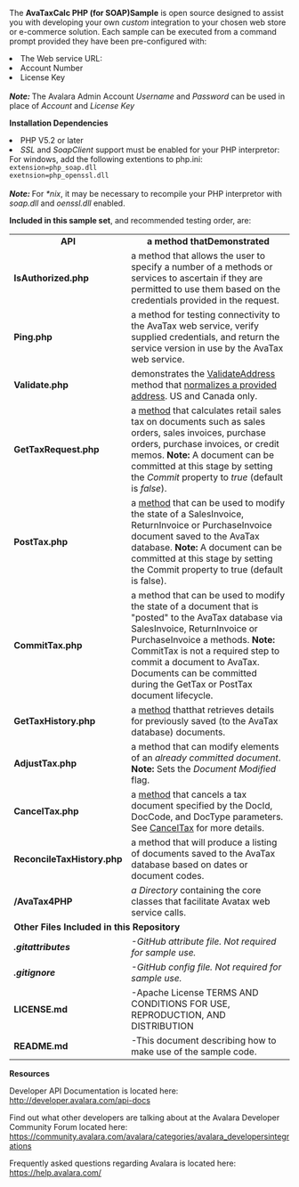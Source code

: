 The <strong>AvaTaxCalc PHP (for SOAP)Sample</strong> is open source designed to assist you with developing your own <em>custom</em> integration to your chosen web store or e-commerce solution. Each sample can be executed from a command prompt provided they have been pre-configured with:<br />
<li>The Web service URL:</li>
<li>Account Number</li>
<li>License Key</li>
<br />
<em><strong>Note: </strong></em>The Avalara Admin Account <em>Username</em> and <em>Password</em> can be used in place of <em>Account</em> and <em>License Key</em>
</p>
<p><strong>Installation Dependencies</strong></p>
<li>PHP V5.2 or later</li>
<li><em>SSL</em> and <em>SoapClient</em> support must be enabled for your PHP interpretor: </li>
For windows, add the following extentions to php.ini: <br />
<span class="cmeta"><code>extension=php_soap.dll</code><br />
<code>exetnsion=php_openssl.dl</code></span><code>l </code> <br />
<br />
<em><strong>Note: </strong></em>For <em>*nix</em>, it may be necessary to recompile your PHP interpretor with <em>soap.dll</em> and <em>oenssl.dll</em> enabled.
<p><strong>Included in this sample set</strong>, and recommended testing order, are:</p>
<table width="750" border="0" cellspacing="0" cellpadding="0">
  <tr>
    <td width="172"><div align="center"><strong>API</strong></div></td>
    <td width="328"><div align="center"><strong>a method thatDemonstrated</strong></div></td>
  </tr>
  <tr>
    <td><strong>IsAuthorized.php</strong></td>
    <td> a method that allows the user to specify a number of a methods or services to ascertain  if they are permitted to use them based on the credentials  provided in the request.</td>
  </tr>
  <tr>
    <td><strong>Ping.php</strong></td>
    <td> a method for testing connectivity to the AvaTax web service, verify  supplied credentials, and return the service version in use by the AvaTax web service. </td>
  </tr>
  <tr>
    <td><strong>Validate.php</strong></td>
    <td>demonstrates the <a href="http://developer.avalara.com/api-docs/avalara-avatax-api-reference#cat-Validate" target="_blank">ValidateAddress</a> method that <a href="http://developer.avalara.com/api-docs/api-reference/address-validation">normalizes a provided address</a>. US and Canada only.</td>
  </tr>
  <tr>
    <td><strong>GetTaxRequest.php </strong></td>
    <td>a <a href="http://developer.avalara.com/api-docs/avalara-avatax-api-reference#cat-GetTax" target="_blank">method</a> that calculates retail sales tax on documents such as sales orders, sales invoices, purchase orders, purchase invoices, or credit memos.<strong> Note:</strong> A document can be committed at this stage by setting the <em>Commit</em> property to <em>true</em> (default is <em>false</em>).</td>
  </tr>
  <tr>
    <td><strong>PostTax.php</strong></td>
    <td> a <a href="http://developer.avalara.com/api-docs/avalara-avatax-api-reference#cat-PostTax" target="_blank">method</a> that can be used to modify the state of a SalesInvoice, ReturnInvoice or PurchaseInvoice document saved to the AvaTax database. <strong>Note:</strong> A document can be committed at this stage by setting the Commit property to true (default is false).</td>
  </tr>
  <tr>
    <td><strong>CommitTax.php</strong></td>
    <td>a method that can be used to modify the state of a document that is &quot;posted&quot; to the AvaTax database via SalesInvoice, ReturnInvoice or PurchaseInvoice a methods. <strong>Note:</strong> CommitTax is not a required step to commit a document to AvaTax. Documents can  be committed during the GetTax or PostTax document lifecycle. </td>
  </tr>
  <tr>
    <td><strong>GetTaxHistory.php</strong></td>
    <td>a <a href="http://developer.avalara.com/api-docs/avalara-avatax-api-reference#cat-GetTaxHistory" target="_blank">method</a> thatthat retrieves  details for previously saved (to the AvaTax database) documents.</td>
  </tr>
  <tr>
    <td><strong>AdjustTax.php</strong></td>
    <td>a method that can modify elements of an <em>already committed document</em>. <strong>Note:</strong> Sets the <em>Document Modified</em> flag.</td>
  </tr>
  <tr>
    <td><strong>CancelTax.php</strong></td>
    <td>a <a href="http://developer.avalara.com/api-docs/avalara-avatax-api-reference#cat-CancelTax" target="_blank">method</a> that cancels a tax document specified by the DocId, DocCode, and DocType parameters. See&nbsp;<a href="http://developer.avalara.com/api-docs/avalara-avatax-api-reference#cat-CancelTax" target="_blank">CancelTax</a>&nbsp;for more details.</td>
  </tr>
  <tr>
    <td><strong>ReconcileTaxHistory.php</strong></td>
    <td>a method that will produce a listing of documents saved to the AvaTax database based on dates or document codes.</td>
  </tr>
  <tr>
    <td><strong>/AvaTax4PHP</strong></td>
    <td><em>a Directory</em> containing the core classes that facilitate Avatax web service calls.</td>
  </tr>
  <tr>
    <td colspan="2"><strong>Other Files Included in this Repository</strong></td>
  </tr>
  <tr>
    <td><strong><em>.gitattributes</em></strong></td>
    <td><em>-GitHub attribute file. Not required for sample use.</em></td>
  </tr>
  <tr>
    <td><strong><em>.gitignore</em></strong></td>
    <td><em>-GitHub config file. Not required for sample use.</em></td>
  </tr>
  <tr>
    <td><strong>LICENSE.md</strong></td>
    <td>-Apache License TERMS AND CONDITIONS FOR USE, REPRODUCTION, AND DISTRIBUTION</td>
  </tr>
  <tr>
    <td><strong>README.md</strong></td>
    <td>-This document describing how to make use of the sample code.</td>
  </tr>
</table>
<p><strong>Resources</strong><br />
</p>
<p>Developer API Documentation is located here: <a href="http://developer.avalara.com/api-docs" target="_blank">http://developer.avalara.com/api-docs</a></p>
<p>Find out what other developers are talking about at the Avalara Developer Community Forum located here: <a href="https://community.avalara.com/avalara/categories/avalara_developersintegrations" target="_blank">https://community.avalara.com/avalara/categories/avalara_developersintegrations</a></p>
<p>Frequently asked questions regarding Avalara is located here: <a href="https://help.avalara.com/" target="_blank">https://help.avalara.com/</a></p>